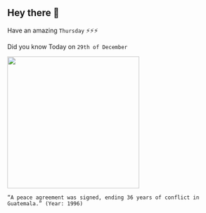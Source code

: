 ## Hey there 👋
Have an amazing `Thursday` ⚡⚡⚡

Did you know Today on `29th of December`
 
 [<img src="https://www.prensalibre.com/wp-content/uploads/2018/12/f8f6b8db-ee02-4f37-80b1-12362ddb0cdc.jpg" width="300" />](http://en.wikipedia.org/wiki/Guatemalan_Peace_Process_1994-1996) 
 ```
“A peace agreement was signed, ending 36 years of conflict in Guatemala.” (Year: 1996)
```
